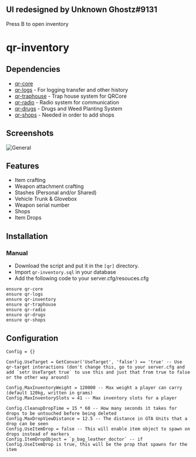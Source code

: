 ## UI redesigned by Unknown Ghostz#9131

Press B to open inventory

# qr-inventory

## Dependencies
- [qr-core](https://github.com/QRCore-framework/qr-core)
- [qr-logs](https://github.com/QRCore-framework/qr-logs) - For logging transfer and other history
- [qr-traphouse](https://github.com/QRCore-framework/qr-traphouse) - Trap house system for QRCore
- [qr-radio](https://github.com/QRCore-framework/qr-radio) - Radio system for communication
- [qr-drugs](https://github.com/QRCore-framework/qr-drugs) -  Drugs and Weed Planting System
- [qr-shops](https://github.com/QRCore-framework/qr-shops) - Needed in order to add shops

## Screenshots
![General](https://cdn.discordapp.com/attachments/1093062643641753640/1093062959707729990/Screenshot_6.png)

## Features
- Item crafting
- Weapon attachment crafting
- Stashes (Personal and/or Shared)
- Vehicle Trunk & Glovebox
- Weapon serial number
- Shops
- Item Drops

## Installation
### Manual
- Download the script and put it in the `[qr]` directory.
- Import `qr-inventory.sql` in your database
- Add the following code to your server.cfg/resouces.cfg
```
ensure qr-core
ensure qr-logs
ensure qr-inventory
ensure qr-traphouse
ensure qr-radio
ensure qr-drugs
ensure qr-shops
```

## Configuration
```
Config = {}

Config.UseTarget = GetConvar('UseTarget', 'false') == 'true' -- Use qr-target interactions (don't change this, go to your server.cfg and add `setr UseTarget true` to use this and just that from true to false or the other way around)

Config.MaxInventoryWeight = 120000 -- Max weight a player can carry (default 120kg, written in grams)
Config.MaxInventorySlots = 41 -- Max inventory slots for a player

Config.CleanupDropTime = 15 * 60 -- How many seconds it takes for drops to be untouched before being deleted
Config.MaxDropViewDistance = 12.5 -- The distance in GTA Units that a drop can be seen
Config.UseItemDrop = false -- This will enable item object to spawn on drops instead of markers
Config.ItemDropObject = `p_bag_leather_doctor` -- if Config.UseItemDrop is true, this will be the prop that spawns for the item

```
